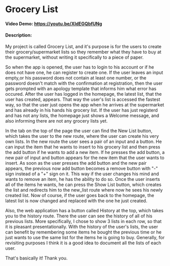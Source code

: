 # Grocery List
#### Video Demo:  https://youtu.be/XIdEGQbfUNg
#### Description:
My project is called Grocery List, and it's purpose is for the users to create their grocery/supermarket lists so they remember what they have to buy at the supermarket, without writing it specifically to a piece of paper.

So when the app is opened, the user has to login to his account or if he does not have one, he can register to create one. If the user leaves an input empty,or his password does not contain at least one number, or the password doesn't match with the confirmation at registration, then the user gets prompted with an apology template that informs him what error has occured. After the user has logged in the homepage, the latest list, that the user has created, appears. That way the user's list is accessed the fastest way, so that the user just opens the app when he arrives at the supermarket and has already in his hands his grocery list. If the user has just registerd and has not any lists, the homepage just shows a Welcome message, and also informing there are not any grocery lists yet.

In the tab on the top of the page the user can find the New List button, which takes the user to the new route, where the user can create his very own lists. In the new route the user sees a pair of an input and a button. He can input the item that he wants to insert to his grocery list and then press the add button if he wants to add a new item. If he presses the add button, a new pair of input and button appears for the new item that the user wants to insert. As soon as the user presses the add button and the new pair appears, the previous now add button becomes a remove button with "-" sign instead of a "+" sign on it. This way if the user changes his mind and wants to remove an item, he has the ability to do so. Once the user inserts all of the items he wants, he can press the Show List button, which creates the list and redirects him to the new_list route where now he sees his newly created list. Now of course, if the user goes back to the homepage, the latest list is now changed and replaced with the one he just created.

Also, the web application has a button called History at the top, which takes you to the history route. There the user can see the history of all of his previous lists. More specifically, I chose to show 3 lists in each row, so that it is pleasant presentationally. With the history of the user's lists, the user can benefit by remembering some items he bought the previous time or he just wants to use the same list for the items he is going to buy. Generally, for revisiting purposes I think it is a good idea to document all the lists of each user.

That's basically it! Thank you.
